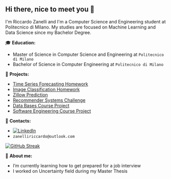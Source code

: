 ## Hi there, nice to meet you 👋


I'm Riccardo Zanelli and I'm a Computer Science and Engineering student at Politecnico di Milano.
My studies are focused on Machine Learning and Data Science since my Bachelor Degree.

:mortar_board: **Education:**
 - Master of Science in Computer Science and Engineering at `Politecnico di Milano`
 - Bachelor of Science in Computer Engineering at `Politecnico di Milano`

:pushpin: **Projects:**
 - [Time Series Forecasting Homework](https://github.com/zanelliriccardo/TimeSeriesForecasting)
 - [Image Classification Homework](https://github.com/zanelliriccardo/ImageClassification)
 - [Zillow Prediction](https://github.com/zanelliriccardo/ZillowHouses)
 - [Recommender Systems Challenge](https://github.com/zanelliriccardo/RecommenderSystemsChallenge)
 - [Data Bases Course Project](https://github.com/zanelliriccardo/ProjDB2)
 - [Software Engineering Course Project](https://github.com/zanelliriccardo/progettoingsw)

:loudspeaker: **Contacts:**
- [![LinkedIn](https://img.shields.io/badge/-LinkedIn-blue?style=flat&logo=Linkedin&logoColor=white)](https://www.linkedin.com/in/riccardo-zanelli-502b05206/)
- `zanelliriccardo@outlook.com`

[![GitHub Streak](http://github-readme-streak-stats.herokuapp.com?user=zanelliriccardo&theme=dark&background=000000)](https://git.io/streak-stats)
<!--
[![Top Langs](https://github-readme-stats.vercel.app/api/top-langs/?username=zanelliriccardo&layout=compact&theme=vision-friendly-dark)](https://github.com/anuraghazra/github-readme-stats)
-->
:boy: **About me:**

- I’m currently learning how to get prepared for a job interview
- I worked on Uncertainty field during my Master Thesis

